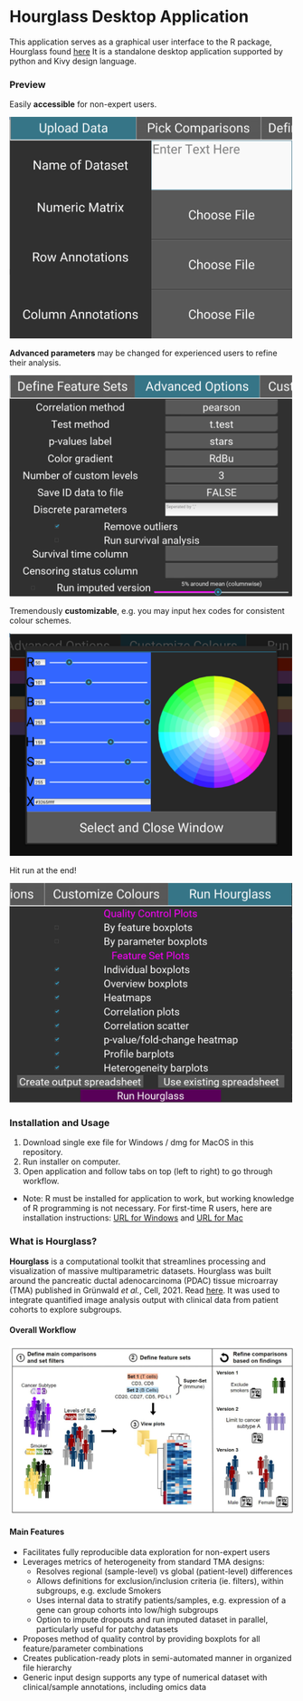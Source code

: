# Hourglass Desktop Application

This application serves as a graphical user interface to the R package, Hourglass found [here](https://github.com/kazeera/Hourglass/)
It is a standalone desktop application supported by python and Kivy design language.

### Preview
Easily **accessible** for non-expert users.

<img src="ReadMe/upload_data.png?raw=true" width="500"></img>

**Advanced parameters** may be changed for experienced users to refine their analysis.

<img src="ReadMe/advanced_options.png?raw=true" width="500"></img>

Tremendously **customizable**, e.g. you may input hex codes for consistent colour schemes.

<img src="ReadMe/customize_colors.png?raw=true" width="500"></img>

Hit run at the end!

<img src="ReadMe/run_hourglass.png?raw=true" width="500"></img>

### Installation and Usage
1. Download single exe file for Windows / dmg for MacOS in this repository.
2. Run installer on computer.
3. Open application and follow tabs on top (left to right) to go through workflow.

* Note: R must be installed for application to work, but working knowledge of R programming is not necessary. 
For first-time R users, here are installation instructions: [URL for Windows](https://datag.org/resources/documents/spring-2018/37-de-barros-installing-r-on-windows/file) and [URL for Mac](https://people.umass.edu/biep540w/pdf/HOW%20TO%20install%20R%20and%20R%20Studio%20MAC%20Users%20Fall%202020.pdf)

### What is Hourglass?
**Hourglass** is a computational toolkit that streamlines processing and visualization of massive multiparametric datasets. 
Hourglass was built around the pancreatic ductal adenocarcinoma (PDAC) tissue microarray (TMA) published in Grünwald *et al.*, Cell, 2021. Read [here](https://www.sciencedirect.com/science/article/pii/S0092867421011053?via%3Dihub). 
It was used to integrate quantified image analysis output with clinical data from patient cohorts to explore subgroups.

#### Overall Workflow
![](ReadMe/workflow.JPG?raw=true)

#### Main Features
- Facilitates fully reproducible data exploration for non-expert users
- Leverages metrics of heterogeneity from standard TMA designs:
  - Resolves regional (sample-level) vs global (patient-level) differences
  - Allows definitions for exclusion/inclusion criteria (ie. filters), within subgroups, e.g. exclude Smokers
  - Uses internal data to stratify patients/samples, e.g. expression of a gene can group cohorts into low/high subgroups
  - Option to impute dropouts and run imputed dataset in parallel, particularly useful for patchy datasets
- Proposes method of quality control by providing boxplots for all feature/parameter combinations
- Creates publication-ready plots in semi-automated manner in organized file hierarchy
- Generic input design supports any type of numerical dataset with clinical/sample annotations, including omics data

